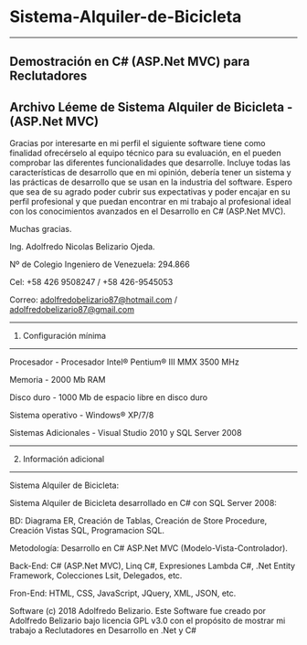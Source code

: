 # Sistema-Alquiler-de-Bicicleta
-------------------------------

Demostración en C# (ASP.Net MVC) para Reclutadores
--------------------------------------------------

Archivo Léeme de Sistema Alquiler de Bicicleta - (ASP.Net MVC)
--------------------------------------------------------------

Gracias por interesarte en mi perfil el siguiente software tiene como finalidad ofrecérselo al equipo técnico para su evaluación, en el pueden comprobar las diferentes funcionalidades que desarrolle.
Incluye todas las características de desarrollo que en mi opinión, debería tener un sistema y las prácticas de desarrollo que se usan en la industria del software.
Espero que sea de su agrado poder cubrir sus expectativas y poder encajar en su perfil profesional y que puedan encontrar en mi trabajo al profesional ideal con los conocimientos avanzados en el Desarrollo en C# (ASP.Net MVC).

Muchas gracias.

Ing. Adolfredo Nicolas Belizario Ojeda.

Nº de Colegio Ingeniero de Venezuela: 294.866

Cel: +58 426 9508247 / +58 426-9545053

Correo: adolfredobelizario87@hotmail.com / adolfredobelizario87@gmail.com

-----------------------
1. Configuración mínima
-----------------------


Procesador 	 			- Procesador Intel® Pentium® III MMX 3500 MHz

Memoria		 			- 2000 Mb RAM

Disco duro	 			- 1000 Mb de espacio libre en disco duro

Sistema operativo		- Windows® XP/7/8

Sistemas Adicionales 	- Visual Studio 2010 y SQL Server 2008


---------------------------------------
2. Información adicional
---------------------------------------

Sistema Alquiler de Bicicleta:

Sistema Alquiler de Bicicleta desarrollado en C# con SQL Server 2008: 

BD: Diagrama ER, Creación de Tablas, Creación de Store Procedure, Creación Vistas SQL, Programacion SQL.

Metodología: Desarrollo en C# ASP.Net MVC (Modelo-Vista-Controlador).

Back-End: C# (ASP.Net MVC), Linq C#, Expresiones Lambda C#, .Net Entity Framework, Colecciones Lsit<Entidad>, Delegados, etc.

Fron-End: HTML, CSS, JavaScript, JQuery, XML, JSON, etc. 

Software (c) 2018 Adolfredo Belizario. Este Software fue creado por Adolfredo Belizario bajo licencia GPL v3.0 con el propósito de mostrar mi trabajo a Reclutadores en Desarrollo en .Net y C#